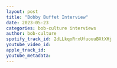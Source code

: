 ```yaml
---
layout: post
title: "Bobby Buffet Interview"
date: 2023-05-23
categories: bob-culture interviews
author: bob-culture
spotify_track_id: 2dLLkqoRrxUfuouuBXtXHj
youtube_video_id: 
apple_track_id: 
youtube_metadata: 
---
```

